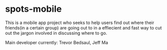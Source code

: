 # spots-mobile

This is a mobile app project who seeks to help users find out where their friends(in a certain group) 
are going out to in a effiecient and fast way to cut out the jargon involved in discussing where to go.

Main developer currently:
Trevor Bedsaul,
Jeff Ma
